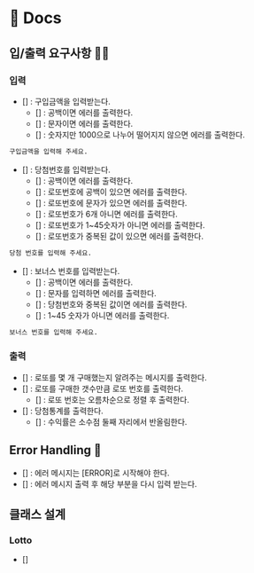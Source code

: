 # 📘 Docs

## 입/출력 요구사항 🐱‍🐉

### 입력 

- [] : 구입금액을 입력받는다.
  - [] : 공백이면 에러를 출력한다.
  - [] : 문자이면 에러를 출력한다.
  - [] : 숫자지만 1000으로 나누어 떨어지지 않으면 에러를 출력한다.
```bash
구입금액을 입력해 주세요.
```

- [] : 당첨번호를 입력받는다.
  - [] : 공백이면 에러를 출력한다.
  - [] : 로또번호에 공백이 있으면 에러를 출력한다.
  - [] : 로또번호에 문자가 있으면 에러를 출력한다.
  - [] : 로또번호가 6개 아니면 에러를 출력한다.
  - [] : 로또번호가 1~45숫자가 아니면 에러를 출력한다.
  - [] : 로또번호가 중복된 값이 있으면 에러를 출력한다.
```bash
당첨 번호를 입력해 주세요.
```

- [] : 보너스 번호를 입력받는다.
  - [] : 공백이면 에러를 출력한다.
  - [] : 문자를 입력하면 에러를 출력한다.
  - [] : 당첨번호와 중복된 값이면 에러를 출력한다.
  - [] : 1~45 숫자가 아니면 에러를 출력한다.
```bash
보너스 번호를 입력해 주세요.
```

### 출력

- [] : 로또를 몇 개 구매했는지 알려주는 메시지를 출력한다.
- [] : 로또를 구매한 갯수만큼 로또 번호를 출력한다.
  - [] : 로또 번호는 오름차순으로 정렬 후 출력한다.
- [] : 당첨통계를 출력한다.
  - [] : 수익률은 소수점 둘째 자리에서 반올림한다.

## Error Handling 🚀
- [] : 에러 메시지는 [ERROR]로 시작해야 한다.
- [] : 에러 메시지 출력 후 해당 부분을 다시 입력 받는다.

## 클래스 설계
### Lotto
- [] 


